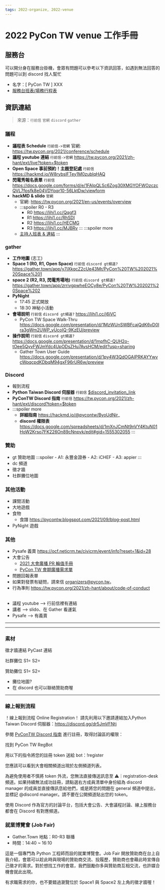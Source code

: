 ```yaml
---
tags: 2022-organize, 2022-venue
---
```

# 2022 PyCon TW venue 工作手冊
## 服務台

可以開分身在服務台掛機，會眾有問題可以參考以下資訊回答，如遇到無法回答的問題可以到 discord 找人幫忙
- 名字：[ PyCon TW ] XXX
- [服務台班表/場務行程表](https://docs.google.com/spreadsheets/d/10Ectew6OfYlkL-dBx_7RDTTzU_oP8samS5p-jGybWx8/edit#gid=0)
## 資訊連結
> 來源：`行前信` `官網` `discord` `gather`
### 議程
- **議程表 Schedule** `行前信->官網`
官網: https://tw.pycon.org/2021/conference/schedule
- **議程 youtube 連結** `行前信->官網`
 https://tw.pycon.org/2021/zh-hant/ext/live?token=$token
- **Open Space 事前預約！主題登記處** `行前信`
https://hackmd.io/W8rybslFTey1M0zublqHAQ
- **閃電秀報名表單** `行前信`
https://docs.google.com/forms/d/e/1FAIpQLSc6Zog30XMGYOFWOzczcQVL7fpsfk8e04VDYpqr10-56LktDw/viewform
- **hackMD & slido**  `官網`
    - 官網: https://tw.pycon.org/2021/en-us/events/overview
    -   :::spoiler R0 - R3
        - R0 https://lihi1.cc/Qqgf3
        - R1 https://lihi1.cc/RhSDl
        - R2 https://lihi1.cc/HECMG
        - R3 https://lihi1.cc/MJBRv
        :::
  :::spoiler more
    - [主持人班表 & 連結](https://docs.google.com/spreadsheets/d/1UzFrtZsZ_yyhSVp8q2d3uhBJVdmKZHsQE4m7__02j2Y/edit#gid=107968217)
    :::

### gather
- **工作地圖** (志工)
- **Space 1 (R0, R1, Open Space)** `行前信` `discord gt頻道?`
https://gather.town/app/y7iXkqcZ2cUe43Mr/PyCon%20TW%202021%20Space%201
- **space 2 (R2, R3, 閃電秀場地)** `行前信` `discord gt頻道?`
https://gather.town/app/zrrivgpwheEOCy8e/PyCon%20TW%202021%20Space%202
- **PyNight**
    - 17:45 正式開放
    - 18:30 神秘小活動
- **會場說明** `行前信` `discord gt頻道?` https://lihi1.cc/j6iVC
    - PyCon TW Space Walk-Thru https://docs.google.com/presentation/d/1MzWUnSWBFcajQdK6vD0Ira3gWm2UWP_yUcoIQ-9KzEU/preview
- **操作說明** `行前信` `discord gt頻道?`
https://docs.google.com/presentation/d/1mpfhC-QUH2o-tOee5QyvFWJmYdc4UpODsZHu7AvsHCM/edit?usp=sharing
    - Gather Town User Guide https://docs.google.com/presentation/d/1py4W3QdOGAIPRKAYYwvcWpqcpdKDbqM94gxF96rUR6w/preview
### Discord
- 報到流程
- **Python Taiwan Discord 伺服器** `行前信`
[$discord_invitation_link](https://discord.gg/dr5JmVFNtj)
- **PyConTW Discord 指南** `行前信`
https://tw.pycon.org/2021/zh-hant/ext/discord?token=$token
- :::spoiler more
    - **詳細指南**
    https://hackmd.io/@pycontw/ByoUdNir_
    - **discord 權限表**https://docs.google.com/spreadsheets/d/1mXnJCmNt9nVY4KtuN01HoW2Krso7FK226On89cNnpvk/edit#gid=1555302055
    :::

### 贊助
- gt 贊助地圖
    :::spoiler
        - A1: 永豐金證券
        - A2: iCHEF
        - A3: appier
    :::
- dc 頻道
- 徵才牆
- 社群攤位地圖
### 其他活動
- 課間活動
- 大地遊戲
- 食物
    - 食譜 
https://pycontw.blogspot.com/2021/09/blog-post.html
- PyNight 遊戲
### 其他
- Pysafe 義賣
https://ocf.neticrm.tw/civicrm/event/info?reset=1&id=28
- 大會公告
    - [2021 大會廣播 PR 輪值手冊](https://hackmd.io/w8kq6CkrRJurwNcjtIHKwA?view)
    - [PyCon TW 會期廣播需求單](https://docs.google.com/spreadsheets/d/1En5l2Y0oPquj0UhUVbDVHcqJMXOC1L_dFNL47AxLt-4/edit#gid=0)
- 問題回報表單
- 如果對發票有疑問，請來信 [organizers@pycon.tw](mailto:organizers@pycon.tw)。
- 行為準則 https://tw.pycon.org/2021/zh-hant/about/code-of-conduct

##
- 議程 youtube --> 行前信裡有連結
- 講者 --> slido、在 Gather 看運氣
- Pysafe --> 有義賣


---
---
### 素材
徵才牆連結
PyCast 連結


社群攤位
S1=
S2=

贊助攤位
S1=
S2=
- 攤位地圖?
- 在 discord 也可以聯絡贊助商喔


---




### 線上報到流程
！線上報到流程 Online Registration！
請先利用以下邀請連結加入Python Taiwan Discord 伺服器：https://discord.gg/dr5JmVFNtj

參閱 [PyConTW Discord 指南](https://tw.pycon.org/2021/zh-hant/ext/discord?token=$token) 進行註冊，取得討論區的權限：

找到 PyCon TW RegBot

用以下的指令將您的註冊 token 送給 bot：!register

您應該可以看到大會相關頻道出現於左側頻道列表。

為避免使用者不慎將 token 外流，您無法直接傳送訊息至 ⚠｜registration-desk 頻道。如果持續無法成功註冊，請點選右方成員清單中身份組為 discord manager 的成員並直接傳訊息給他們，或是將您的問題在 general 頻道中提出，並標記 @discord manager。請不要在公開頻道貼出您的 token。

使用 Discord 作為官方的討論平台，包括大會公告、大會議程討論、線上服務台都會在 Discord 有對應頻道。




### 就業博覽會 (Job Fair)

* Gather.Town 地點：R0-R3 聯播
* 時間：14:40 ~ 16:10

這是一個專門為 Python 工程師而設的就業博覽會。Job Fair 開放贊助商在台上自我介紹，會眾可以趁此時與現場的贊助商交流、投履歷，贊助商也會藉此時宣傳自己徵才的需求。對於想找工作的會眾，我們鼓勵你多與贊助商互相交流，也許媒合機會就此出現。

有求職需求的你，也不要錯過瀏覽位於 Space1 與 Space2 左上角的徵才牆喔！

